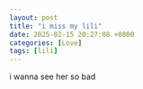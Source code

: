 ```yaml
---
layout: post
title: "i miss my lili"
date: 2025-02-15 20:27:08 +0800
categories: [Love]
tags: [lili]
---
```


i wanna see her so bad